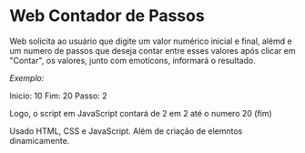 # Web Contador de Passos

Web solicita ao usuário que digite um valor numérico inicial e final, alémd e um numero de passos que deseja contar entre esses valores após clicar em "Contar", os valores, junto com emoticons, informará o resultado.

_Exemplo:_

Inicio: 10
Fim: 20
Passo: 2

Logo, o script em JavaScript contará de 2 em 2 até o numero 20 (fim)

Usado HTML, CSS e JavaScript. Além de criação de elemntos dinamicamente. 

